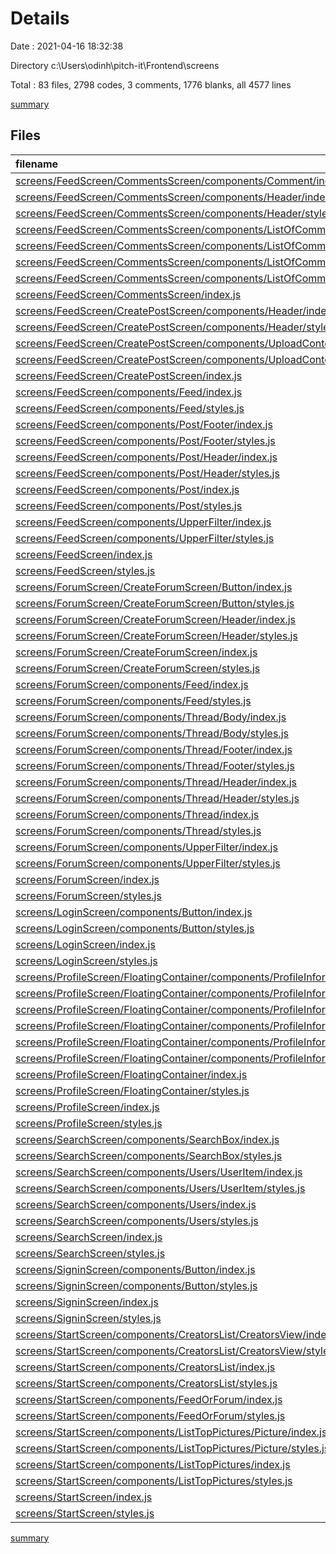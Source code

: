 # Details

Date : 2021-04-16 18:32:38

Directory c:\Users\odinh\pitch-it\Frontend\screens

Total : 83 files,  2798 codes, 3 comments, 1776 blanks, all 4577 lines

[summary](results.md)

## Files
| filename | language | code | comment | blank | total |
| :--- | :--- | ---: | ---: | ---: | ---: |
| [screens/FeedScreen/CommentsScreen/components/Comment/index.js](/screens/FeedScreen/CommentsScreen/components/Comment/index.js) | JavaScript | 16 | 0 | 10 | 26 |
| [screens/FeedScreen/CommentsScreen/components/Header/index.js](/screens/FeedScreen/CommentsScreen/components/Header/index.js) | JavaScript | 17 | 0 | 10 | 27 |
| [screens/FeedScreen/CommentsScreen/components/Header/styles.js](/screens/FeedScreen/CommentsScreen/components/Header/styles.js) | JavaScript | 23 | 0 | 18 | 41 |
| [screens/FeedScreen/CommentsScreen/components/ListOfComments/TextInputBottom/index.js](/screens/FeedScreen/CommentsScreen/components/ListOfComments/TextInputBottom/index.js) | JavaScript | 32 | 0 | 17 | 49 |
| [screens/FeedScreen/CommentsScreen/components/ListOfComments/TextInputBottom/styles.js](/screens/FeedScreen/CommentsScreen/components/ListOfComments/TextInputBottom/styles.js) | JavaScript | 20 | 0 | 12 | 32 |
| [screens/FeedScreen/CommentsScreen/components/ListOfComments/index.js](/screens/FeedScreen/CommentsScreen/components/ListOfComments/index.js) | JavaScript | 37 | 1 | 28 | 66 |
| [screens/FeedScreen/CommentsScreen/components/ListOfComments/styles.js](/screens/FeedScreen/CommentsScreen/components/ListOfComments/styles.js) | JavaScript | 39 | 0 | 20 | 59 |
| [screens/FeedScreen/CommentsScreen/index.js](/screens/FeedScreen/CommentsScreen/index.js) | JavaScript | 11 | 0 | 11 | 22 |
| [screens/FeedScreen/CreatePostScreen/components/Header/index.js](/screens/FeedScreen/CreatePostScreen/components/Header/index.js) | JavaScript | 17 | 0 | 10 | 27 |
| [screens/FeedScreen/CreatePostScreen/components/Header/styles.js](/screens/FeedScreen/CreatePostScreen/components/Header/styles.js) | JavaScript | 22 | 0 | 19 | 41 |
| [screens/FeedScreen/CreatePostScreen/components/UploadContent/index.js](/screens/FeedScreen/CreatePostScreen/components/UploadContent/index.js) | JavaScript | 55 | 0 | 46 | 101 |
| [screens/FeedScreen/CreatePostScreen/components/UploadContent/styles.js](/screens/FeedScreen/CreatePostScreen/components/UploadContent/styles.js) | JavaScript | 26 | 0 | 13 | 39 |
| [screens/FeedScreen/CreatePostScreen/index.js](/screens/FeedScreen/CreatePostScreen/index.js) | JavaScript | 15 | 0 | 17 | 32 |
| [screens/FeedScreen/components/Feed/index.js](/screens/FeedScreen/components/Feed/index.js) | JavaScript | 123 | 0 | 108 | 231 |
| [screens/FeedScreen/components/Feed/styles.js](/screens/FeedScreen/components/Feed/styles.js) | JavaScript | 30 | 0 | 10 | 40 |
| [screens/FeedScreen/components/Post/Footer/index.js](/screens/FeedScreen/components/Post/Footer/index.js) | JavaScript | 86 | 1 | 55 | 142 |
| [screens/FeedScreen/components/Post/Footer/styles.js](/screens/FeedScreen/components/Post/Footer/styles.js) | JavaScript | 52 | 0 | 29 | 81 |
| [screens/FeedScreen/components/Post/Header/index.js](/screens/FeedScreen/components/Post/Header/index.js) | JavaScript | 25 | 0 | 31 | 56 |
| [screens/FeedScreen/components/Post/Header/styles.js](/screens/FeedScreen/components/Post/Header/styles.js) | JavaScript | 30 | 0 | 25 | 55 |
| [screens/FeedScreen/components/Post/index.js](/screens/FeedScreen/components/Post/index.js) | JavaScript | 74 | 0 | 65 | 139 |
| [screens/FeedScreen/components/Post/styles.js](/screens/FeedScreen/components/Post/styles.js) | JavaScript | 14 | 0 | 11 | 25 |
| [screens/FeedScreen/components/UpperFilter/index.js](/screens/FeedScreen/components/UpperFilter/index.js) | JavaScript | 19 | 0 | 16 | 35 |
| [screens/FeedScreen/components/UpperFilter/styles.js](/screens/FeedScreen/components/UpperFilter/styles.js) | JavaScript | 27 | 0 | 20 | 47 |
| [screens/FeedScreen/index.js](/screens/FeedScreen/index.js) | JavaScript | 61 | 0 | 42 | 103 |
| [screens/FeedScreen/styles.js](/screens/FeedScreen/styles.js) | JavaScript | 21 | 0 | 12 | 33 |
| [screens/ForumScreen/CreateForumScreen/Button/index.js](/screens/ForumScreen/CreateForumScreen/Button/index.js) | JavaScript | 11 | 0 | 6 | 17 |
| [screens/ForumScreen/CreateForumScreen/Button/styles.js](/screens/ForumScreen/CreateForumScreen/Button/styles.js) | JavaScript | 13 | 0 | 6 | 19 |
| [screens/ForumScreen/CreateForumScreen/Header/index.js](/screens/ForumScreen/CreateForumScreen/Header/index.js) | JavaScript | 17 | 0 | 11 | 28 |
| [screens/ForumScreen/CreateForumScreen/Header/styles.js](/screens/ForumScreen/CreateForumScreen/Header/styles.js) | JavaScript | 22 | 0 | 19 | 41 |
| [screens/ForumScreen/CreateForumScreen/index.js](/screens/ForumScreen/CreateForumScreen/index.js) | JavaScript | 42 | 0 | 8 | 50 |
| [screens/ForumScreen/CreateForumScreen/styles.js](/screens/ForumScreen/CreateForumScreen/styles.js) | JavaScript | 26 | 0 | 12 | 38 |
| [screens/ForumScreen/components/Feed/index.js](/screens/ForumScreen/components/Feed/index.js) | JavaScript | 81 | 0 | 30 | 111 |
| [screens/ForumScreen/components/Feed/styles.js](/screens/ForumScreen/components/Feed/styles.js) | JavaScript | 0 | 0 | 1 | 1 |
| [screens/ForumScreen/components/Thread/Body/index.js](/screens/ForumScreen/components/Thread/Body/index.js) | JavaScript | 14 | 0 | 23 | 37 |
| [screens/ForumScreen/components/Thread/Body/styles.js](/screens/ForumScreen/components/Thread/Body/styles.js) | JavaScript | 29 | 0 | 15 | 44 |
| [screens/ForumScreen/components/Thread/Footer/index.js](/screens/ForumScreen/components/Thread/Footer/index.js) | JavaScript | 19 | 0 | 17 | 36 |
| [screens/ForumScreen/components/Thread/Footer/styles.js](/screens/ForumScreen/components/Thread/Footer/styles.js) | JavaScript | 26 | 0 | 12 | 38 |
| [screens/ForumScreen/components/Thread/Header/index.js](/screens/ForumScreen/components/Thread/Header/index.js) | JavaScript | 19 | 0 | 27 | 46 |
| [screens/ForumScreen/components/Thread/Header/styles.js](/screens/ForumScreen/components/Thread/Header/styles.js) | JavaScript | 37 | 0 | 25 | 62 |
| [screens/ForumScreen/components/Thread/index.js](/screens/ForumScreen/components/Thread/index.js) | JavaScript | 24 | 0 | 14 | 38 |
| [screens/ForumScreen/components/Thread/styles.js](/screens/ForumScreen/components/Thread/styles.js) | JavaScript | 16 | 0 | 10 | 26 |
| [screens/ForumScreen/components/UpperFilter/index.js](/screens/ForumScreen/components/UpperFilter/index.js) | JavaScript | 22 | 0 | 21 | 43 |
| [screens/ForumScreen/components/UpperFilter/styles.js](/screens/ForumScreen/components/UpperFilter/styles.js) | JavaScript | 26 | 0 | 22 | 48 |
| [screens/ForumScreen/index.js](/screens/ForumScreen/index.js) | JavaScript | 30 | 0 | 25 | 55 |
| [screens/ForumScreen/styles.js](/screens/ForumScreen/styles.js) | JavaScript | 28 | 0 | 11 | 39 |
| [screens/LoginScreen/components/Button/index.js](/screens/LoginScreen/components/Button/index.js) | JavaScript | 11 | 0 | 5 | 16 |
| [screens/LoginScreen/components/Button/styles.js](/screens/LoginScreen/components/Button/styles.js) | JavaScript | 13 | 0 | 6 | 19 |
| [screens/LoginScreen/index.js](/screens/LoginScreen/index.js) | JavaScript | 59 | 0 | 37 | 96 |
| [screens/LoginScreen/styles.js](/screens/LoginScreen/styles.js) | JavaScript | 22 | 0 | 9 | 31 |
| [screens/ProfileScreen/FloatingContainer/components/ProfileInformation/Footer/index.js](/screens/ProfileScreen/FloatingContainer/components/ProfileInformation/Footer/index.js) | JavaScript | 113 | 0 | 64 | 177 |
| [screens/ProfileScreen/FloatingContainer/components/ProfileInformation/Footer/styles.js](/screens/ProfileScreen/FloatingContainer/components/ProfileInformation/Footer/styles.js) | JavaScript | 70 | 0 | 44 | 114 |
| [screens/ProfileScreen/FloatingContainer/components/ProfileInformation/Header/index.js](/screens/ProfileScreen/FloatingContainer/components/ProfileInformation/Header/index.js) | JavaScript | 52 | 0 | 30 | 82 |
| [screens/ProfileScreen/FloatingContainer/components/ProfileInformation/Header/styles.js](/screens/ProfileScreen/FloatingContainer/components/ProfileInformation/Header/styles.js) | JavaScript | 62 | 0 | 39 | 101 |
| [screens/ProfileScreen/FloatingContainer/components/ProfileInformation/index.js](/screens/ProfileScreen/FloatingContainer/components/ProfileInformation/index.js) | JavaScript | 23 | 0 | 15 | 38 |
| [screens/ProfileScreen/FloatingContainer/components/ProfileInformation/styles.js](/screens/ProfileScreen/FloatingContainer/components/ProfileInformation/styles.js) | JavaScript | 0 | 0 | 1 | 1 |
| [screens/ProfileScreen/FloatingContainer/index.js](/screens/ProfileScreen/FloatingContainer/index.js) | JavaScript | 45 | 0 | 23 | 68 |
| [screens/ProfileScreen/FloatingContainer/styles.js](/screens/ProfileScreen/FloatingContainer/styles.js) | JavaScript | 0 | 0 | 1 | 1 |
| [screens/ProfileScreen/index.js](/screens/ProfileScreen/index.js) | JavaScript | 81 | 0 | 64 | 145 |
| [screens/ProfileScreen/styles.js](/screens/ProfileScreen/styles.js) | JavaScript | 42 | 0 | 19 | 61 |
| [screens/SearchScreen/components/SearchBox/index.js](/screens/SearchScreen/components/SearchBox/index.js) | JavaScript | 15 | 0 | 9 | 24 |
| [screens/SearchScreen/components/SearchBox/styles.js](/screens/SearchScreen/components/SearchBox/styles.js) | JavaScript | 17 | 0 | 11 | 28 |
| [screens/SearchScreen/components/Users/UserItem/index.js](/screens/SearchScreen/components/Users/UserItem/index.js) | JavaScript | 23 | 0 | 16 | 39 |
| [screens/SearchScreen/components/Users/UserItem/styles.js](/screens/SearchScreen/components/Users/UserItem/styles.js) | JavaScript | 39 | 0 | 26 | 65 |
| [screens/SearchScreen/components/Users/index.js](/screens/SearchScreen/components/Users/index.js) | JavaScript | 69 | 0 | 39 | 108 |
| [screens/SearchScreen/components/Users/styles.js](/screens/SearchScreen/components/Users/styles.js) | JavaScript | 0 | 0 | 1 | 1 |
| [screens/SearchScreen/index.js](/screens/SearchScreen/index.js) | JavaScript | 50 | 0 | 31 | 81 |
| [screens/SearchScreen/styles.js](/screens/SearchScreen/styles.js) | JavaScript | 22 | 0 | 11 | 33 |
| [screens/SigninScreen/components/Button/index.js](/screens/SigninScreen/components/Button/index.js) | JavaScript | 11 | 0 | 6 | 17 |
| [screens/SigninScreen/components/Button/styles.js](/screens/SigninScreen/components/Button/styles.js) | JavaScript | 13 | 0 | 6 | 19 |
| [screens/SigninScreen/index.js](/screens/SigninScreen/index.js) | JavaScript | 68 | 0 | 27 | 95 |
| [screens/SigninScreen/styles.js](/screens/SigninScreen/styles.js) | JavaScript | 19 | 0 | 5 | 24 |
| [screens/StartScreen/components/CreatorsList/CreatorsView/index.js](/screens/StartScreen/components/CreatorsList/CreatorsView/index.js) | JavaScript | 17 | 0 | 17 | 34 |
| [screens/StartScreen/components/CreatorsList/CreatorsView/styles.js](/screens/StartScreen/components/CreatorsList/CreatorsView/styles.js) | JavaScript | 32 | 0 | 14 | 46 |
| [screens/StartScreen/components/CreatorsList/index.js](/screens/StartScreen/components/CreatorsList/index.js) | JavaScript | 70 | 0 | 35 | 105 |
| [screens/StartScreen/components/CreatorsList/styles.js](/screens/StartScreen/components/CreatorsList/styles.js) | JavaScript | 29 | 0 | 12 | 41 |
| [screens/StartScreen/components/FeedOrForum/index.js](/screens/StartScreen/components/FeedOrForum/index.js) | JavaScript | 42 | 0 | 33 | 75 |
| [screens/StartScreen/components/FeedOrForum/styles.js](/screens/StartScreen/components/FeedOrForum/styles.js) | JavaScript | 8 | 0 | 14 | 22 |
| [screens/StartScreen/components/ListTopPictures/Picture/index.js](/screens/StartScreen/components/ListTopPictures/Picture/index.js) | JavaScript | 35 | 0 | 11 | 46 |
| [screens/StartScreen/components/ListTopPictures/Picture/styles.js](/screens/StartScreen/components/ListTopPictures/Picture/styles.js) | JavaScript | 53 | 0 | 34 | 87 |
| [screens/StartScreen/components/ListTopPictures/index.js](/screens/StartScreen/components/ListTopPictures/index.js) | JavaScript | 60 | 1 | 32 | 93 |
| [screens/StartScreen/components/ListTopPictures/styles.js](/screens/StartScreen/components/ListTopPictures/styles.js) | JavaScript | 25 | 0 | 11 | 36 |
| [screens/StartScreen/index.js](/screens/StartScreen/index.js) | JavaScript | 72 | 0 | 37 | 109 |
| [screens/StartScreen/styles.js](/screens/StartScreen/styles.js) | JavaScript | 22 | 0 | 11 | 33 |

[summary](results.md)